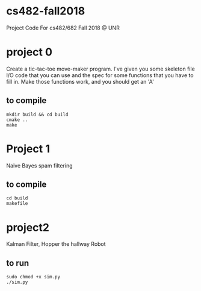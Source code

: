 # cs482-fall2018
Project Code For cs482/682 Fall 2018 @ UNR

# project 0

Create a tic-tac-toe move-maker program. I've given you some skeleton file I/O code that you can use and the spec for some functions that you have to fill in. Make those functions work, and you should get an 'A'

## to compile

```
mkdir build && cd build
cmake ..
make
```

# Project 1

Naive Bayes spam filtering

## to compile

```
cd build
makefile
```
# project2

Kalman Filter, Hopper the hallway Robot

## to run

```
sudo chmod +x sim.py
./sim.py
```



